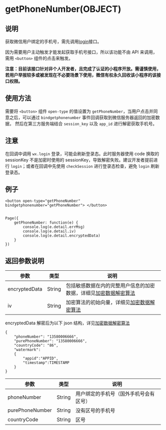 <!-- https://developers.weixin.qq.com/miniprogram/dev/api/getPhoneNumber.html -->

getPhoneNumber(OBJECT)
======================

说明
--

获取微信用户绑定的手机号，需先调用[login](https://mp.weixin.qq.com/debug/wxadoc/dev/api/api-login.html#wxloginobject)接口。

因为需要用户主动触发才能发起获取手机号接口，所以该功能不由 API 来调用，需用 `<button>` 组件的点击来触发。

**注意：目前该接口针对非个人开发者，且完成了认证的小程序开放。需谨慎使用，若用户举报较多或被发现在不必要场景下使用，微信有权永久回收该小程序的该接口权限。**

使用方法
----

需要将 `<button>` 组件 `open-type` 的值设置为 `getPhoneNumber`，当用户点击并同意之后，可以通过 `bindgetphonenumber` 事件回调获取到微信服务器返回的加密数据， 然后在第三方服务端结合 `session_key` 以及 `app_id` 进行解密获取手机号。

注意
--

在回调中调用 `wx.login` 登录，可能会刷新登录态。此时服务器使用 code 换取的 sessionKey 不是加密时使用的 sessionKey，导致解密失败。建议开发者提前进行 `login`；或者在回调中先使用 `checkSession` 进行登录态检查，避免 `login` 刷新登录态。

例子
--

    <button open-type="getPhoneNumber" bindgetphonenumber="getPhoneNumber"> </button>
    

    Page({ 
        getPhoneNumber: function(e) { 
            console.log(e.detail.errMsg) 
            console.log(e.detail.iv) 
            console.log(e.detail.encryptedData) 
        } 
    })
    

返回参数说明
------

  参数            |  类型     |  说明                                                                                                                                                                        
------------------|-----------|------------------------------------------------------------------------------------------------------------------------------------------------------------------------------
  encryptedData   |  String   |包括敏感数据在内的完整用户信息的加密数据，详细见[加密数据解密算法](https://mp.weixin.qq.com/debug/wxadoc/dev/api/signature.html#%E5%8A%A0%E5%AF%86%E6%95%B0%E6%8D%AE%E8%A7%A3%E5%AF%86%E7%AE%97%E6%B3%95)
  iv              |  String   |加密算法的初始向量，详细见[加密数据解密算法](https://mp.weixin.qq.com/debug/wxadoc/dev/api/signature.html#%E5%8A%A0%E5%AF%86%E6%95%B0%E6%8D%AE%E8%A7%A3%E5%AF%86%E7%AE%97%E6%B3%95)

encryptedData 解密后为以下 json 结构，详见[加密数据解密算法](https://mp.weixin.qq.com/debug/wxadoc/dev/api/signature.html#%E5%8A%A0%E5%AF%86%E6%95%B0%E6%8D%AE%E8%A7%A3%E5%AF%86%E7%AE%97%E6%B3%95)

    {
        "phoneNumber": "13580006666",  
        "purePhoneNumber": "13580006666", 
        "countryCode": "86",
        "watermark":
        {
            "appid":"APPID",
            "timestamp":TIMESTAMP
        }
    }
    

  参数              |  类型     |  说明                  
--------------------|-----------|------------------------
  phoneNumber       |  String   |用户绑定的手机号（国外手机号会有区号）
  purePhoneNumber   |  String   |  没有区号的手机号      
  countryCode       |  String   |  区号                  
